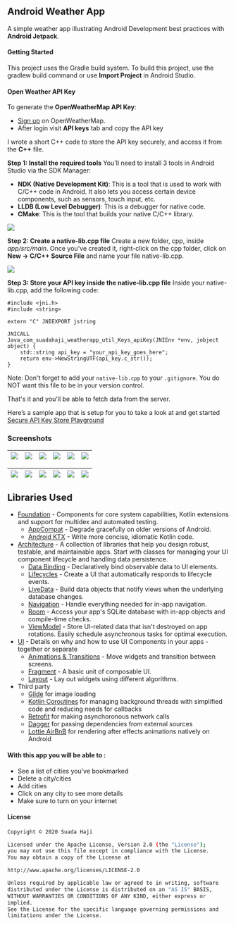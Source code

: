 ## Android Weather App 
A simple weather app illustrating Android Development best practices with **Android Jetpack**.

#### Getting Started
This project uses the Gradle build system. To build this project, use the gradlew build command or use **Import Project** in Android Studio.

#### Open Weather API Key
To generate the **OpenWeatherMap API Key**: 
* [Sign up][95] on OpenWeatherMap.
* After login visit **API keys** tab and copy the API key

I wrote a short C++ code to store the API key securely, and access it from the  **C++** file. 

**Step 1: Install the required tools**
You'll need to install 3 tools in Android Studio via the SDK Manager:
* **NDK (Native Development Kit)**: This is a tool that is used to work with C/C++ code in Android. It also lets you access certain device components, such as sensors, touch input, etc.
* **LLDB (Low Level Debugger)**: This is a debugger for native code.
* **CMake**: This is the tool that builds your native C/C++ library.

![](https://raw.githubusercontent.com/suada-haji/Open-Weather-App/master/screenshots/sdkmanager.png)

**Step 2: Create a native-lib.cpp file**
Create a new folder, cpp, inside _app/src/main_.
Once you've created it, right-click on the cpp folder, click on **New → C/C++ Source File** and name your file native-lib.cpp.

![](https://raw.githubusercontent.com/suada-haji/Open-Weather-App/master/screenshots/sdkmanagertwo.png)

**Step 3: Store your API key inside the native-lib.cpp file**
Inside your native-lib.cpp, add the following code:
```
#include <jni.h>
#include <string>

extern "C" JNIEXPORT jstring

JNICALL
Java_com_suadahaji_weatherapp_util_Keys_apiKey(JNIEnv *env, jobject object) {
    std::string api_key = "your_api_key_goes_here";
    return env->NewStringUTF(api_key.c_str());
}
```
Note: Don't forget to add your `native-lib.cpp` to your `.gitignore`. You do NOT want this file to be in your version control.

That's it and you'll be able to fetch data from the server.

Here’s a sample app that is setup for you to take a look at and get started [Secure API Key Store Playground](https://github.com/bapspatil/SecureAPIKeyStorePlayground)

### Screenshots


| ![](https://raw.githubusercontent.com/suada-haji/Open-Weather-App/master/screenshots/home1.png) | ![](https://raw.githubusercontent.com/suada-haji/Open-Weather-App/master/screenshots/search1.png)  | ![](https://raw.githubusercontent.com/suada-haji/Open-Weather-App/master/screenshots/search2.png)  | ![](https://raw.githubusercontent.com/suada-haji/Open-Weather-App/master/screenshots/addCity2.png)  |![](https://raw.githubusercontent.com/suada-haji/Open-Weather-App/master/screenshots/cityDetail.png)  |![](https://raw.githubusercontent.com/suada-haji/Open-Weather-App/master/screenshots/cityList.png) |
| ------ | ------ |------ |------ |------ |------ |

| ![](https://raw.githubusercontent.com/suada-haji/Open-Weather-App/master/screenshots/settings.png)  | ![](https://raw.githubusercontent.com/suada-haji/Open-Weather-App/master/screenshots/settingTheme.png)  |![](https://raw.githubusercontent.com/suada-haji/Open-Weather-App/master/screenshots/deleteCities.png) | ![](https://raw.githubusercontent.com/suada-haji/Open-Weather-App/master/screenshots/settingsUnits.png)  | ![](https://raw.githubusercontent.com/suada-haji/Open-Weather-App/master/screenshots/settingsHelp.png)  | ![](https://raw.githubusercontent.com/suada-haji/Open-Weather-App/master/screenshots/settingsNoInternet.png)  |
| ------ | ------ |------ |------ |------ |------ |

Libraries Used
--------------
* [Foundation][0] - Components for core system capabilities, Kotlin extensions and support for
  multidex and automated testing.
  * [AppCompat][1] - Degrade gracefully on older versions of Android.
  * [Android KTX][2] - Write more concise, idiomatic Kotlin code.
* [Architecture][10] - A collection of libraries that help you design robust, testable, and
  maintainable apps. Start with classes for managing your UI component lifecycle and handling data
  persistence.
  * [Data Binding][11] - Declaratively bind observable data to UI elements.
  * [Lifecycles][12] - Create a UI that automatically responds to lifecycle events.
  * [LiveData][13] - Build data objects that notify views when the underlying database changes.
  * [Navigation][14] - Handle everything needed for in-app navigation.
  * [Room][16] - Access your app's SQLite database with in-app objects and compile-time checks.
  * [ViewModel][17] - Store UI-related data that isn't destroyed on app rotations. Easily schedule
     asynchronous tasks for optimal execution.
* [UI][30] - Details on why and how to use UI Components in your apps - together or separate
  * [Animations & Transitions][31] - Move widgets and transition between screens.
  * [Fragment][34] - A basic unit of composable UI.
  * [Layout][35] - Lay out widgets using different algorithms.
* Third party
  * [Glide][90] for image loading
  * [Kotlin Coroutines][91] for managing background threads with simplified code and reducing needs for callbacks
  * [Retrofit][92] for making asynchoronous network calls
  * [Dagger][93] for passing dependencies from external sources
  * [Lottie AirBnB][94] for rendering after effects animations natively on Android

[0]: https://developer.android.com/jetpack/components
[1]: https://developer.android.com/topic/libraries/support-library/packages#v7-appcompat
[2]: https://developer.android.com/kotlin/ktx
[10]: https://developer.android.com/jetpack/arch/
[11]: https://developer.android.com/topic/libraries/data-binding/
[12]: https://developer.android.com/topic/libraries/architecture/lifecycle
[13]: https://developer.android.com/topic/libraries/architecture/livedata
[14]: https://developer.android.com/topic/libraries/architecture/navigation/
[16]: https://developer.android.com/topic/libraries/architecture/room
[17]: https://developer.android.com/topic/libraries/architecture/viewmodel
[30]: https://developer.android.com/guide/topics/ui
[31]: https://developer.android.com/training/animation/
[34]: https://developer.android.com/guide/components/fragments
[35]: https://developer.android.com/guide/topics/ui/declaring-layout
[90]: https://bumptech.github.io/glide/
[91]: https://kotlinlang.org/docs/reference/coroutines-overview.html
[92]: https://github.com/square/retrofit
[93]: https://github.com/google/dagger
[94]: https://github.com/airbnb/lottie-android
[95]: https://home.openweathermap.org/users/sign_up


#### With this app you  will be able to : 
  - See a list of cities you've bookmarked
  - Delete a city/cities
  - Add cities
  - Click on any city to see more details
  - Make sure to turn on your internet 
  
#### License
```sh
Copyright © 2020 Suada Haji

Licensed under the Apache License, Version 2.0 (the "License");
you may not use this file except in compliance with the License.
You may obtain a copy of the License at

http://www.apache.org/licenses/LICENSE-2.0

Unless required by applicable law or agreed to in writing, software
distributed under the License is distributed on an "AS IS" BASIS,
WITHOUT WARRANTIES OR CONDITIONS OF ANY KIND, either express or
implied.
See the License for the specific language governing permissions and
limitations under the License.
```
